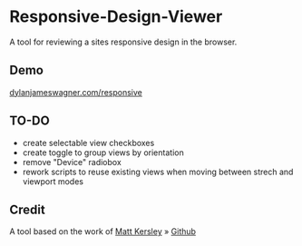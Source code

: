 # Responsive-Design-Viewer

A tool for reviewing a sites responsive design in the browser.

## Demo

<a target="_blank" href="http://dylanjameswagner.com/responsive/">dylanjameswagner.com/responsive</a>

## TO-DO
- create selectable view checkboxes
- create toggle to group views by orientation 
- remove "Device" radiobox
- rework scripts to reuse existing views when moving between strech and viewport modes

## Credit

A tool based on the work of <a target="_blank" href="http://mattkersley.com">Matt Kersley</a> » <a target="_blank" href="https://github.com/mattkersley/Responsive-Design-Testing">Github</a>
